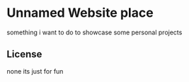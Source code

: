 # Unnamed Website place
something i want to do to showcase some personal projects


## License
none its just for fun 